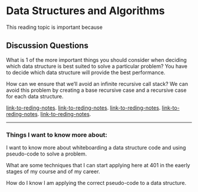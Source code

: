 # Data Structures and Algorithms

This reading topic is important because

## Discussion Questions

What is 1 of the more important things you should consider when deciding which data structure is best suited to solve a particular problem?
You have to decide which data structure will provide the best performance.

How can we ensure that we’ll avoid an infinite recursive call stack?
We can avoid this problem by creating a base recursive case and a recursive case for each data structure.

[link-to-reding-notes](https://www.youtube.com/watch?v=vPEJSJMg4jY).
[link-to-reding-notes](https://www.youtube.com/watch?v=sVxBVvlnJsM).
[link-to-reding-notes](https://www.youtube.com/watch?v=v4cd1O4zkGw).
[link-to-reding-notes](https://towardsdatascience.com/8-common-data-structures-every-programmer-must-know-171acf6a1a42).
[link-to-reding-notes](https://triplebyte.com/blog/why-you-should-learn-big-o-and-stop-hacking-your-way-through-algorithms).
*************************************************************************************************************

### Things I want to know more about: 

I want to know more about whiteboarding a data structure code and using pseudo-code to solve a problem.

What are some techniques that I can start applying here at 401 in the eaerly stages of my course and of my career.

How do I know I am applying the correct pseudo-code to a data structure.